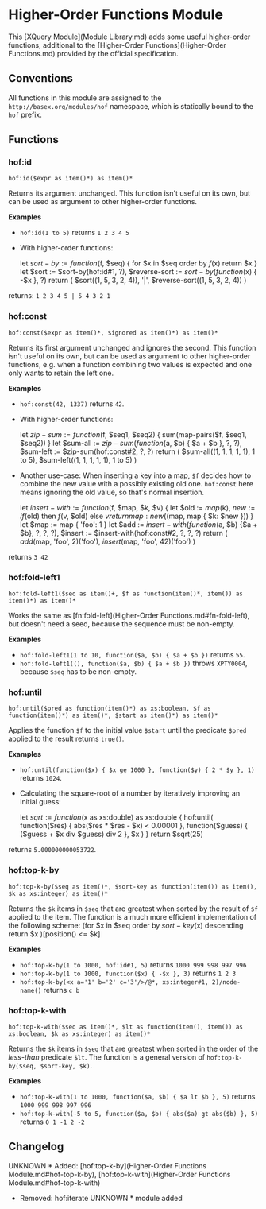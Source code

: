 
# Higher-Order Functions Module
 


 
This [XQuery Module](Module Library.md) adds some useful higher-order functions, additional to the [Higher-Order Functions](Higher-Order Functions.md) provided by the official specification. 

 
## Conventions

All functions in this module are assigned to the `http://basex.org/modules/hof` namespace, which is statically bound to the `hof` prefix. 

 
## Functions

### hof:id

`hof:id($expr as item()*) as item()*`

Returns its argument unchanged. This function isn't useful on its own, but can be used as argument to other higher-order functions. 

**Examples**

 * `hof:id(1 to 5)`  returns `1 2 3 4 5`
 * With higher-order functions: 

    let $sort-by := function($f, $seq) {
        for $x in $seq
        order by $f($x)
        return $x
      }
    let $sort := $sort-by(hof:id#1, ?),
        $reverse-sort := $sort-by(function($x) { -$x }, ?)
    return (
      $sort((1, 5, 3, 2, 4)),
      '|',
      $reverse-sort((1, 5, 3, 2, 4))
    )

 returns: `1 2 3 4 5 | 5 4 3 2 1`

### hof:const

`hof:const($expr as item()*, $ignored as item()*) as item()*`

Returns its first argument unchanged and ignores the second. This function isn't useful on its own, but can be used as argument to other higher-order functions, e.g. when a function combining two values is expected and one only wants to retain the left one. 

**Examples**

 * `hof:const(42, 1337)`  returns `42`. 
 * With higher-order functions: 

    let $zip-sum := function($f, $seq1, $seq2) {
        sum(map-pairs($f, $seq1, $seq2))
      }
    let $sum-all := $zip-sum(function($a, $b) { $a + $b }, ?, ?),
        $sum-left := $zip-sum(hof:const#2, ?, ?)
    return (
      $sum-all((1, 1, 1, 1, 1), 1 to 5),
      $sum-left((1, 1, 1, 1, 1), 1 to 5)
    )

 * Another use-case: When inserting a key into a map, `$f` decides how to combine the new value with a possibly existing old one. `hof:const` here means ignoring the old value, so that's normal insertion. 

    let $insert-with := function($f, $map, $k, $v) {
        let $old := $map($k),
            $new := if($old) then $f($v, $old) else $v
        return map:new(($map, map { $k: $new }))
      }
    let $map := map { 'foo': 1 }
    let $add := $insert-with(function($a, $b) {$a + $b}, ?, ?, ?),
        $insert := $insert-with(hof:const#2, ?, ?, ?)
    return (
      $add($map, 'foo', 2)('foo'),
      $insert($map, 'foo', 42)('foo')
    )

 returns `3 42`

### hof:fold-left1

`hof:fold-left1($seq as item()+, $f as function(item()*, item()) as item()*) as item()*`

Works the same as [fn:fold-left](Higher-Order Functions.md#fn-fold-left), but doesn't need a seed, because the sequence must be non-empty. 

**Examples**

 * `hof:fold-left1(1 to 10, function($a, $b) { $a + $b })`  returns `55`. 
 * `hof:fold-left1((), function($a, $b) { $a + $b })`  throws `XPTY0004`, because `$seq` has to be non-empty. 


### hof:until

`hof:until($pred as function(item()*) as xs:boolean, $f as function(item()*) as item()*, $start as item()*) as item()*`

Applies the function `$f` to the initial value `$start` until the predicate `$pred` applied to the result returns `true()`. 

**Examples**

 * `hof:until(function($x) { $x ge 1000 }, function($y) { 2 * $y }, 1)`  returns `1024`. 
 * Calculating the square-root of a number by iteratively improving an initial guess: 

    let $sqrt := function($x as xs:double) as xs:double {
      hof:until(
        function($res) { abs($res * $res - $x) < 0.00001 },
        function($guess) { ($guess + $x div $guess) div 2 },
        $x
      )
    }
    return $sqrt(25)

 returns `5.000000000053722`. 

### hof:top-k-by

`hof:top-k-by($seq as item()*, $sort-key as function(item()) as item(), $k as xs:integer) as item()*`

Returns the `$k` items in `$seq` that are greatest when sorted by the result of `$f` applied to the item. The function is a much more efficient implementation of the following scheme: 
    (for $x in $seq
     order by $sort-key($x) descending
     return $x
    )[position() <= $k]



**Examples**

 * `hof:top-k-by(1 to 1000, hof:id#1, 5)`  returns `1000 999 998 997 996`
 * `hof:top-k-by(1 to 1000, function($x) { -$x }, 3)`  returns `1 2 3`
 * `hof:top-k-by(<x a='1' b='2' c='3'/>/@*, xs:integer#1, 2)/node-name()`  returns `c b`


### hof:top-k-with

`hof:top-k-with($seq as item()*, $lt as function(item(), item()) as xs:boolean, $k as xs:integer) as item()*`

Returns the `$k` items in `$seq` that are greatest when sorted in the order of the _less-than_ predicate `$lt`. The function is a general version of `hof:top-k-by($seq, $sort-key, $k)`. 

**Examples**

 * `hof:top-k-with(1 to 1000, function($a, $b) { $a lt $b }, 5)`  returns `1000 999 998 997 996`
 * `hof:top-k-with(-5 to 5, function($a, $b) { abs($a) gt abs($b) }, 5)`  returns `0 1 -1 2 -2`

 
## Changelog
UNKNOWN * Added: [hof:top-k-by](Higher-Order Functions Module.md#hof-top-k-by), [hof:top-k-with](Higher-Order Functions Module.md#hof-top-k-with)
 * Removed: hof:iterate 
UNKNOWN * module added 
